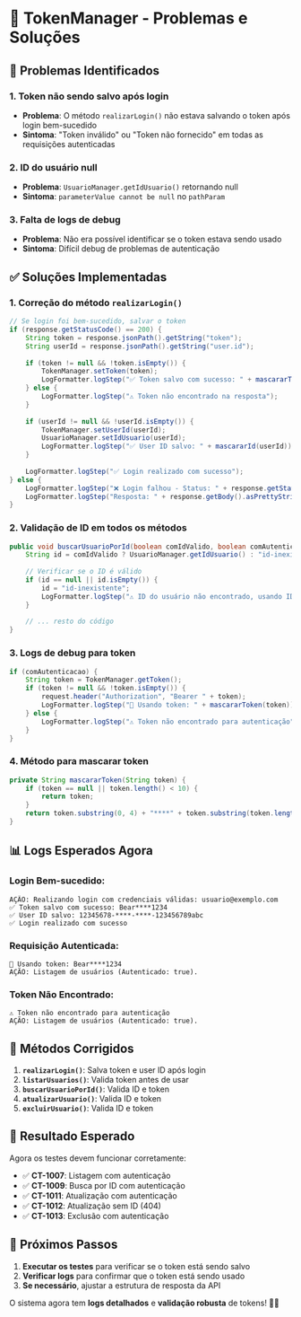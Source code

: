# 🔑 TokenManager - Problemas e Soluções

## 🚨 **Problemas Identificados**

### **1. Token não sendo salvo após login**
- **Problema**: O método `realizarLogin()` não estava salvando o token após login bem-sucedido
- **Sintoma**: "Token inválido" ou "Token não fornecido" em todas as requisições autenticadas

### **2. ID do usuário null**
- **Problema**: `UsuarioManager.getIdUsuario()` retornando null
- **Sintoma**: `parameterValue cannot be null` no `pathParam`

### **3. Falta de logs de debug**
- **Problema**: Não era possível identificar se o token estava sendo usado
- **Sintoma**: Difícil debug de problemas de autenticação

## ✅ **Soluções Implementadas**

### **1. Correção do método `realizarLogin()`**

```java
// Se login foi bem-sucedido, salvar o token
if (response.getStatusCode() == 200) {
    String token = response.jsonPath().getString("token");
    String userId = response.jsonPath().getString("user.id");
    
    if (token != null && !token.isEmpty()) {
        TokenManager.setToken(token);
        LogFormatter.logStep("✅ Token salvo com sucesso: " + mascararToken(token));
    } else {
        LogFormatter.logStep("⚠️ Token não encontrado na resposta");
    }
    
    if (userId != null && !userId.isEmpty()) {
        TokenManager.setUserId(userId);
        UsuarioManager.setIdUsuario(userId);
        LogFormatter.logStep("✅ User ID salvo: " + mascararId(userId));
    }
    
    LogFormatter.logStep("✅ Login realizado com sucesso");
} else {
    LogFormatter.logStep("❌ Login falhou - Status: " + response.getStatusCode());
    LogFormatter.logStep("Resposta: " + response.getBody().asPrettyString());
}
```

### **2. Validação de ID em todos os métodos**

```java
public void buscarUsuarioPorId(boolean comIdValido, boolean comAutenticacao) {
    String id = comIdValido ? UsuarioManager.getIdUsuario() : "id-inexistente";
    
    // Verificar se o ID é válido
    if (id == null || id.isEmpty()) {
        id = "id-inexistente";
        LogFormatter.logStep("⚠️ ID do usuário não encontrado, usando ID padrão");
    }
    
    // ... resto do código
}
```

### **3. Logs de debug para token**

```java
if (comAutenticacao) {
    String token = TokenManager.getToken();
    if (token != null && !token.isEmpty()) {
        request.header("Authorization", "Bearer " + token);
        LogFormatter.logStep("🔑 Usando token: " + mascararToken(token));
    } else {
        LogFormatter.logStep("⚠️ Token não encontrado para autenticação");
    }
}
```

### **4. Método para mascarar token**

```java
private String mascararToken(String token) {
    if (token == null || token.length() < 10) {
        return token;
    }
    return token.substring(0, 4) + "****" + token.substring(token.length() - 4);
}
```

## 📊 **Logs Esperados Agora**

### **Login Bem-sucedido:**
```
AÇÃO: Realizando login com credenciais válidas: usuario@exemplo.com
✅ Token salvo com sucesso: Bear****1234
✅ User ID salvo: 12345678-****-****-123456789abc
✅ Login realizado com sucesso
```

### **Requisição Autenticada:**
```
🔑 Usando token: Bear****1234
AÇÃO: Listagem de usuários (Autenticado: true).
```

### **Token Não Encontrado:**
```
⚠️ Token não encontrado para autenticação
AÇÃO: Listagem de usuários (Autenticado: true).
```

## 🔧 **Métodos Corrigidos**

1. **`realizarLogin()`**: Salva token e user ID após login
2. **`listarUsuarios()`**: Valida token antes de usar
3. **`buscarUsuarioPorId()`**: Valida ID e token
4. **`atualizarUsuario()`**: Valida ID e token
5. **`excluirUsuario()`**: Valida ID e token

## 🎯 **Resultado Esperado**

Agora os testes devem funcionar corretamente:

- ✅ **CT-1007**: Listagem com autenticação
- ✅ **CT-1009**: Busca por ID com autenticação  
- ✅ **CT-1011**: Atualização com autenticação
- ✅ **CT-1012**: Atualização sem ID (404)
- ✅ **CT-1013**: Exclusão com autenticação

## 🚀 **Próximos Passos**

1. **Executar os testes** para verificar se o token está sendo salvo
2. **Verificar logs** para confirmar que o token está sendo usado
3. **Se necessário**, ajustar a estrutura de resposta da API

O sistema agora tem **logs detalhados** e **validação robusta** de tokens! 🎉✨ 
